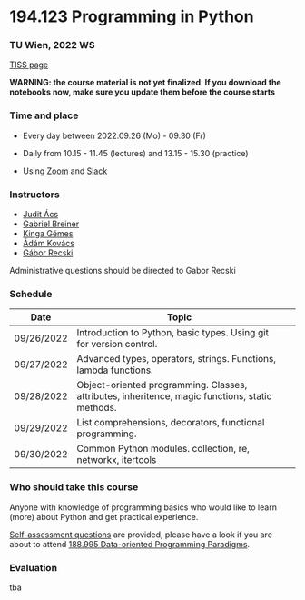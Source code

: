 # 194.123 Programming in Python
### TU Wien, 2022 WS

[TISS page](https://tiss.tuwien.ac.at/course/educationDetails.xhtml?dswid=2845&dsrid=656&courseNr=194123&semester=2022W)

**WARNING: the course material is not yet finalized. If you download the notebooks now, make sure you update them before the course starts**

### Time and place

- Every day between 2022.09.26 (Mo) - 09.30 (Fr)

- Daily from 10.15 - 11.45 (lectures) and 13.15 - 15.30 (practice)

- Using [Zoom](https://tuwien.zoom.us/j/94257349304?pwd=dVE4WmJMSlVoTEtRbDJvOWExU2wxQT09) and [Slack](https://join.slack.com/t/tuw-python/shared_invite/zt-1g2dom5fa-M~lZwH56tsfuLn67U3jGrw)

### Instructors

- [Judit Ács](https://hlt.bme.hu/en/judit)
- [Gabriel Breiner](https://tiss.tuwien.ac.at/person/324397)
- [Kinga Gémes](https://tiss.tuwien.ac.at/person/341880.html)
- [Ádám Kovács](https://tiss.tuwien.ac.at/person/341881.html)
- [Gábor Recski](https://tiss.tuwien.ac.at/person/336863.html)

Administrative questions should be directed to Gabor Recski

### Schedule

Date|Topic| |
----|-----|--|
09/26/2022 | Introduction to Python, basic types. Using git for version control. | |
09/27/2022 | Advanced types, operators, strings. Functions, lambda functions. | |
09/28/2022 | Object-oriented programming. Classes, attributes, inheritence, magic functions, static methods. | |
09/29/2022 | List comprehensions, decorators, functional programming. | |
09/30/2022 | Common Python modules. collection, re, networkx, itertools | |

### Who should take this course

Anyone with knowledge of programming basics who would like to learn (more) about
Python and get practical experience.

[Self-assessment questions](self_assessment.ipynb) are provided, please have a look
if you are about to attend [188.995 Data-oriented Programming Paradigms](https://tiss.tuwien.ac.at/course/educationDetails.xhtml?dswid=2344&dsrid=881&courseNr=188995&semester=2022W).
 

### Evaluation

tba


